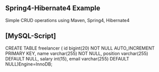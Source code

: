 Spring4-Hibernate4 Example
------------------------------
Simple CRUD operations using Maven, Spring4, Hibernate4

[MySQL-Script]
--------------
CREATE TABLE freelancer (
id bigint(20) NOT NULL AUTO_INCREMENT PRIMARY KEY,
name varchar(255) NOT NULL,
position varchar(255) DEFAULT NULL,
salary int(15),
email varchar(255) DEFAULT NULL)Engine=InnoDB;
